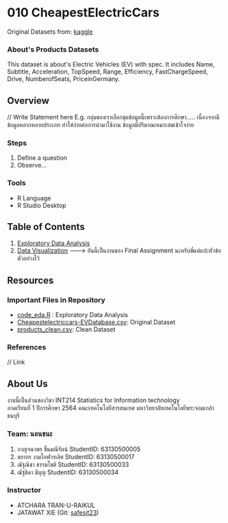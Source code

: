 
# 010 CheapestElectricCars

Original Datasets from: [kaggle](https://www.kaggle.com/kkhandekar/cheapest-electric-cars?fbclid=IwAR0_1it-Db3IslU0N8CIyAZtnZmBqfDQXAeH6h04Z-xnvnfhe4CUeVlgDxk)

### About's Products Datasets

This dataset is about's Electric Vehicles (EV) with spec. It includes Name, Subtitle, Acceleration, TopSpeed, Range, Efficiency, FastChargeSpeed, Drive, NumberofSeats, PriceinGermany.

## Overview

// Write Statement here
E.g. กลุ่มของเราเลือกชุดข้อมูลนี้เพราะต้องการศึกษา.....
เนื่องจากมีข้อมูลหลากหลายประเภท ทำให้ง่ายต่อการนำมาใช้งาน ข้อมูลมีปริมาณเหมาะสมเข้าใจง่าย

### Steps

1. Define a question
2. Observe...

### Tools

- R Language
- R Studio Desktop

## Table of Contents

1. [Exploratory Data Analysis](./01_explore.md)
2. [Data Visualization]() ---> อันนี้เป็นงานของ Final Assignment นะครับพี่แค่แปะหัวข้อตัวอย่างไว้

## Resources

### Important Files in Repository

- [code_eda.R](./code_eda.R) : Exploratory Data Analysis
- [Cheapestelectriccars-EVDatabase.csv](./Cheapestelectriccars-EVDatabase.csv): Original Dataset
- [products_clean.csv](./products_original.csv): Clean Dataset

### References

// Link

## About Us

งานนี้เป็นส่วนของวิชา INT214 Statistics for Information technology <br/> ภาคเรียนที่ 1 ปีการศึกษา 2564 คณะเทคโนโลยีสารสนเทศ มหาวิทยาลัยเทคโนโลยีพระจอมเกล้าธนบุรี

### Team: นอนชนะ

1. กาญจนาพร   ชื่นมณีรัตน์     StudentID: 63130500005
2. ชยากร      งามโอฬารเลิศ   StudentID: 63130500017
3. ณัฐณิชา     ธรรมโชติ      StudentID: 63130500033
4. ณัฐธิดา      มีบุญ         StudentID: 63130500034

### Instructor

- ATCHARA TRAN-U-RAIKUL
- JATAWAT XIE (Git: [safesit23](https://github.com/safesit23))


